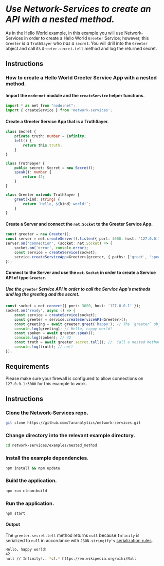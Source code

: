 # *Use Network-Services to create an API with a nested method.*

As in the Hello World example, in this example you will use Network-Services in order to create a Hello World `Greeter` Service; however, this `Greeter` *is a* `TruthSayer` who *has a* `secret`.  You will drill into the `Greeter` object and call its `Greeter.secret.tell` method and log the returned secret.

## Instructions

### How to create a Hello World Greeter Service App with a nested method.

#### Import the `node:net` module and the `createService` helper functions.
```ts
import * as net from "node:net";
import { createService } from 'network-services';
```
#### Create a Greeter Service App that is a TruthSayer.
```ts
class Secret {
    private truth: number = Infinity;
    tell() {
        return this.truth;
    }
}

class TruthSayer {
    public secret: Secret = new Secret();
    speak(): number {
        return 42;
    }
}

class Greeter extends TruthSayer {
    greet(kind: string) {
        return `Hello, ${kind} world!`;
    }
}
```
#### Create a Server and connect the `net.Socket` to the Greeter Service App.
```ts
const greeter = new Greeter();
const server = net.createServer().listen({ port: 3000, host: '127.0.0.1' });
server.on('connection', (socket: net.Socket) => {
    socket.on('error', console.error);
    const service = createService(socket);
    service.createServiceApp<Greeter>(greeter, { paths: ['greet', 'speak', 'secret.tell'] });
});
```
#### Connect to the Server and use the `net.Socket` in order to create a Service API of type `Greeter`.
##### Use the `greeter` Service API in order to call the Service App's methods and log the greeting and the secret.
```ts
const socket = net.connect({ port: 3000, host: '127.0.0.1' });
socket.on('ready', async () => {
    const service = createService(socket);
    const greeter = service.createServiceAPI<Greeter>();
    const greeting = await greeter.greet('happy'); // The `greeter` object supports code completion.
    console.log(greeting); // Hello, happy world!
    const spoken = await greeter.speak();
    console.log(spoken); // 42
    const truth = await greeter.secret.tell(); //  Call a nested method named `tell` in the `secret` object.
    console.log(truth); // null
});
```
## Requirements
Please make sure your firewall is configured to allow connections on `127.0.0.1:3000` for this example to work.

## Instructions

### Clone the Network-Services repo.
```bash
git clone https://github.com/faranalytics/network-services.git
```
### Change directory into the relevant example directory.
```bash
cd network-services/examples/nested_method
```
### Install the example dependencies.
```bash
npm install && npm update
```
### Build the application.
```bash
npm run clean:build
```
### Run the application.
```bash
npm start
```
#### Output
The `greeter.secret.tell` method returns `null` because `Infinity` is serialized to `null` in accordance with `JSON.stringify's` [serialization rules](https://developer.mozilla.org/en-US/docs/Web/JavaScript/Reference/Global_Objects/JSON/stringify#description).
```bash
Hello, happy world!
42
null // Infinity?.. *cf.* https://en.wikipedia.org/wiki/Null
```